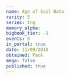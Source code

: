 ```yaml
---
name: Age of Sail Data
rarity: 5
series: tng
memory_alpha:
bigbook_tier: -1
events: 0
in_portal: true
date: 11/09/2018
obtained: Pack
mega: false
published: true
---
```



